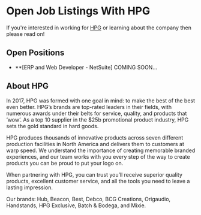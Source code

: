 # Open Job Listings With HPG

If you're interested in working for [HPG](http://www.hpgbrands.com/careers) or learning about the company then please read on!

## Open Positions

- **[ERP and Web Developer - NetSuite] COMING SOON...

## About HPG

In 2017, HPG was formed with one goal in mind: to make the best of the best even better. HPG’s brands are top-rated leaders in their fields, with numerous awards under their belts for service, quality, and products that ‘wow’. As a top 10 supplier in the $25b promotional product industry, HPG sets the gold standard in hard goods.

HPG produces thousands of innovative products across seven different production facilities in North America and delivers them to customers at warp speed.  We understand the importance of creating memorable branded experiences, and our team works with you every step of the way to create products you can be proud to put your logo on.

When partnering with HPG, you can trust you’ll receive superior quality products, excellent customer service, and all the tools you need to leave a lasting impression.

Our brands: Hub, Beacon, Best, Debco, BCG Creations, Origaudio, Handstands, HPG Exclusive, Batch & Bodega, and Mixie.